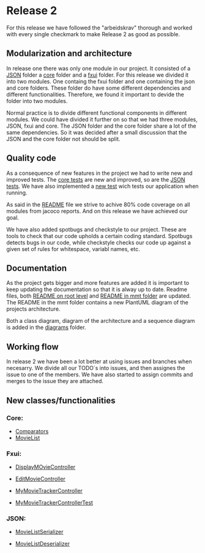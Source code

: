 # Release 2
 For this release we have followed the "arbeidskrav" thorough and worked with every single checkmark to make Release 2 as good as possible. 

 
 ## Modularization and architecture

In release one there was only one module in our project. It consisted of a [JSON](../mmt/core/src/main/java/mmt/json) folder a [core](../mmt/core) folder and a [fxui](../mmt/fxui) folder. For this release we divided it into two modules. One containg the fxui folder and one containing the json and core folders. These folder do have some different dependencies and different functionalities. Therefore, we found it important to devide the folder into two modules.

Normal practice is to divide different functional components in different modules. We could have divided it further on so that we had three modules, JSON, fxui and core. The JSON folder and the core folder share a lot of the same dependencies. So it was decided after a small discussion that the JSON and the core folder not should be split. 
 
  

 ## Quality code
 As a consequence of new features in the project we had to write new and improved tests. The [core tests](../mmt/core/src/test/java/mmt/core) are new and improved, so are the [JSON tests](../mmt/core/src/test/java/mmt/json).
 We have also implemented a [new test](../mmt/fxui/src/test/java/mmt/fxui) wich tests our application when running.

 As said in the [README](/README.md) file we strive to achive 80% code coverage on all modules from jacoco reports. And on this release we have achieved our goal. 

 We have also added spotbugs and checkstyle to our project. These are tools to check that our code upholds a certain coding standard. Spotbugs detects bugs in our code, while checkstyle checks our code up against a given set of rules for whitespace, variabl names, etc.

 ## Documentation
As the project gets bigger and more features are added it is important to keep updating the documentation so that it is alway up to date. Readme files, both [README on root level](/README.md) and [README in mmt folder](mmt/README.md) are updated. The README in the mmt folder contains a new PlantUML diagram of the projects architecture.

Both a class diagram, diagram of the architecture and a sequence diagram is added in the [diagrams](mmt/diagrams) folder.

 ## Working flow
In release 2 we have been a lot better at using issues and branches when necesarry. We divide all our TODO´s into issues, and then assignes the issue to one of the members. We have also started to assign commits and merges to the issue they are attached. 


 ## New classes/functionalities
### Core:
- [Comparators](../mmt/core/src/main/java/mmt/core/Comparators.java)
- [MovieList](../mmt/core/src/main/java/mmt/core/Comparators.java)

### Fxui:
- [DisplayMOvieController](../mmt/fxui/src/main/java/mmt/fxui/DisplayMovieController.java)

- [EditMovieController](../mmt/fxui/src/main/java/mmt/fxui/EditMovieController.java)

- [MyMovieTrackerController](../mmt/fxui/src/main/java/mmt/fxui/MyMovieTrackerController.java)

- [MyMovieTrackerControllerTest](../mmt/fxui/src/test/java/mmt/fxui/MyMovieTrackerControllerTest.java)


### JSON:

- [MovieListSerializer](../mmt/core/src/main/java/mmt/json/MovieListSerializer.java)

- [MovieListDeserializer](../mmt/core/src/main/java/mmt/json/MovieListDeserializer.java)

